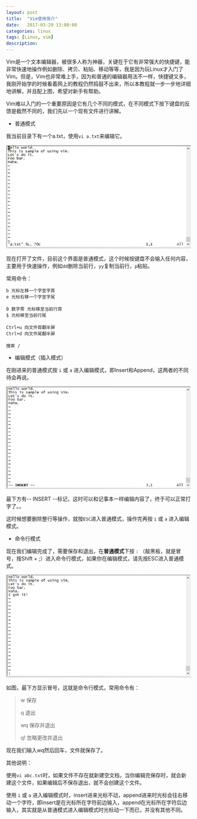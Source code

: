 ```yaml
---
layout: post
title:  "Vim使用简介"
date:   2017-03-29 13:00:00
categories: linux
tags: [Linux, vim]
description: 
---
```


<!--more-->

Vim是一个文本编辑器，被很多人称为神器，关键在于它有非常强大的快捷键，能非常快速地操作例如删除、拷贝、粘贴、移动等等，我是因为玩Linux才入门了Vim。但是，Vim也非常难上手，因为和普通的编辑器用法不一样，快捷键又多，我刚开始学的时候看着网上的教程仍然捣鼓不出来，所以本教程就一步一步地详细地讲解，并且配上图，希望对新手有帮助。

Vim难以入门的一个重要原因是它有几个不同的模式，在不同模式下按下键盘的反馈是截然不同的，我们先以一个现有文件进行讲解。

* 普通模式

我当前目录下有一个a.txt，使用```vi a.txt```来编辑它。

<div style="text-align: center;">
<img class="onerow-imgfix" src="/r/vim/1.jpg" border="0" alt=""/>
</div>

现在打开了文件，目前这个界面是普通模式，这个时候按键盘不会输入任何内容，主要用于快速操作，例如```dd```删除当前行，```yy```复制当前行，```p```粘贴。

常用命令：

```
b 光标左移一个字至字首
e 光标右移一个字至字尾

0 数字零 光标移至当前行首
$ 光标移至当前行尾

Ctrl+u 向文件首翻半屏
Ctrl+d 向文件尾翻半屏

搜索 /
```

* 编辑模式（插入模式）

在刚进来的普通模式按 ```i``` 或 ```a``` 进入编辑模式，即Insert和Append，这两者的不同待会再说。

<div style="text-align: center;">
<img class="onerow-imgfix" src="/r/vim/2.jpg" border="0" alt=""/>
</div>

最下方有-- INSERT --标记，这时可以和记事本一样编辑内容了，终于可以正常打字了。。

这时候想要删除整行等操作，就按```ESC```进入普通模式，操作完再按 ```i``` 或 ```a``` 进入编辑模式。

* 命令行模式

现在我们编辑完成了，需要保存和退出，在**普通模式**下按 ```:``` （敲黑板，就是冒号，按Shift + ;）进入命令行模式，如果你在编辑模式，请先按ESC进入普通模式。

<div style="text-align: center;">
<img class="onerow-imgfix" src="/r/vim/3.jpg" border="0" alt=""/>
</div>

如图，最下方显示冒号，这就是命令行模式，常用命令有：

> w 保存
> 
> q 退出
> 
> wq 保存并退出
> 
> q! 忽略更改并退出
 
现在我们输入wq然后回车，文件就保存了。

其他说明：

使用```vi abc.txt```时，如果文件不存在就新建空文档，当你编辑完保存时，就会新建这个文件，如果编辑后不保存退出，就不会创建这个文件。

使用  ```i``` 或 ```a``` 进入编辑模式时，insert进来光标不动，append进来时光标会往右移动一个字符，即insert是在光标所在字符前边输入，append在光标所在字符后边输入，其实就是从普通模式进入编辑模式时光标动一下而已，并没有其他不同。